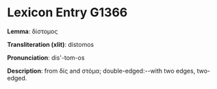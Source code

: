 # Lexicon Entry G1366

**Lemma**: δίστομος

**Transliteration (xlit)**: dístomos

**Pronunciation**: dis'-tom-os

**Description**:
from δίς and στόμα; double-edged:--with two edges, two-edged.
